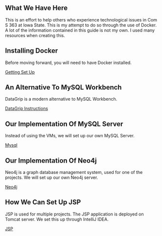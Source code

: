 ## What We Have Here  <br>

This is an effort to help others who experience technological issues in Com S 363 at Iowa State. 
This is my attempt to do so through the use of Docker.
A lot of the information contained in this guide is not my own. 
I used many resources when creating this.

## Installing Docker <br>

Before moving forward, you will need to have Docker installed.

[Getting Set Up](./installation.md)

## An Alternative To MySQL Workbench <br>

DataGrip is a modern alternative to MySQL Workbench. 

[DataGrip Instructions](./datagrip.md)

## Our Implementation Of MySQL Server <br>

Instead of using the VMs, we will set up our own MySQL Server.<br>

[Mysql](./MysqlDocker.md)

## Our Implementation Of Neo4j <br>

Neo4j is a graph database management system, used for one of the projects.
We will set up our own Neo4j server.

[Neo4j](./neo4j.md)

## How We Can Set Up JSP <br>

JSP is used for multiple projects.
The JSP application is deployed on Tomcat server. 
We set this up through IntelliJ IDEA. 

[JSP](./JSP.md)
